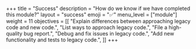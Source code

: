 +++
title = "Success"
description = "How do we know if we have completed this module?"
layout = "success"
emoji = "✅"
menu_level = ["module"]
weight = 11
objectives = [[
  "Explain differences between approaching legacy code and new code.",
  "List ways to approach legacy code.",
  "File a high-quality bug report.",
  "Debug and fix issues in legacy code.",
  "Add new functionality and tests to legacy code.",
]]
+++
